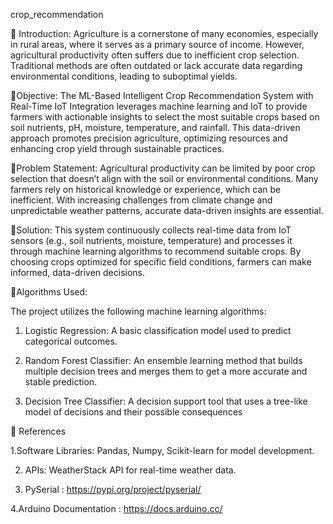  crop_recommendation
 
💫 Introduction:
Agriculture is a cornerstone of many economies, especially in rural areas, where it serves as a primary source of income. However, agricultural productivity often suffers due to inefficient crop selection. Traditional methods are often outdated or lack accurate data regarding environmental conditions, leading to suboptimal yields.

💫Objective: The ML-Based Intelligent Crop Recommendation System with Real-Time IoT Integration leverages machine learning and IoT to provide farmers with actionable insights to select the most suitable crops based on soil nutrients, pH, moisture, temperature, and rainfall. This data-driven approach promotes precision agriculture, optimizing resources and enhancing crop yield through sustainable practices.

💫Problem Statement:
Agricultural productivity can be limited by poor crop selection that doesn’t align with the soil or environmental conditions. Many farmers rely on historical knowledge or experience, which can be inefficient. With increasing challenges from climate change and unpredictable weather patterns, accurate data-driven insights are essential.

💫Solution: This system continuously collects real-time data from IoT sensors (e.g., soil nutrients, moisture, temperature) and processes it through machine learning algorithms to recommend suitable crops. By choosing crops optimized for specific field conditions, farmers can make informed, data-driven decisions.

💫Algorithms Used:

The project utilizes the following machine learning algorithms:
1. Logistic Regression: A basic classification model used to predict categorical outcomes.
 
2. Random Forest Classifier: An ensemble learning method that builds multiple decision trees and
merges them to get a more accurate and stable prediction.

3. Decision Tree Classifier: A decision support tool that uses a tree-like model of decisions and their
possible consequences

💫 References

1.Software Libraries: Pandas, Numpy, Scikit-learn for model development.

2. APIs: WeatherStack API for real-time weather data.
   
3. PySerial : https://pypi.org/project/pyserial/
   
4.Arduino Documentation : https://docs.arduino.cc/

